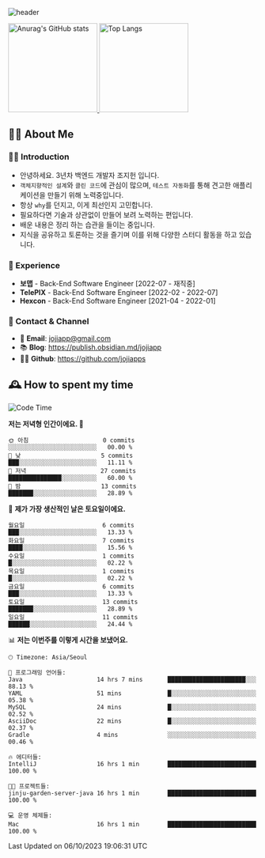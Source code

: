 ![header](https://capsule-render.vercel.app/api?type=transparent&fontColor=6b32af&height=200&text=Back-End%20Developer&fontSize=60)

<a href="#">
  <img height="180px" src="https://github-readme-stats.vercel.app/api?username=jojiapps&show_icons=true&theme=midnight-purple&locale=kr" alt="Anurag's GitHub stats"/>
</a>

<a href="#">
  <img height="180px" src="https://github-readme-stats.vercel.app/api/top-langs/?username=jojiapps&theme=midnight-purple&layout=compact&locale=kr" alt="Top Langs"/>
</a>

## 💁‍♂️ About Me

### 🙇‍♂️ Introduction

- 안녕하세요. 3년차 백엔드 개발자 조지헌 입니다.
- `객체지향적인 설계`와 `클린 코드`에 관심이 많으며, `테스트 자동화`를 통해 견고한 애플리케이션을 만들기 위해 노력중입니다.
- 항상 `why`를 던지고, 이게 최선인지 고민합니다.
- 필요하다면 기술과 상관없이 만들어 보려 노력하는 편입니다.
- 배운 내용은 정리 하는 습관을 들이는 중입니다.
- 지식을 공유하고 토론하는 것을 즐기며 이를 위해 다양한 스터디 활동을 하고 있습니다.

### 💼 Experience

- **보맵** - Back-End Software Engineer [2022-07 - 재직중]
- **TelePIX** - Back-End Software Engineer [2022-02 - 2022-07]
- **Hexcon** - Back-End Software Engineer [2021-04 - 2022-01]

### 🤝 Contact & Channel

- 📧 **Email**: jojiapp@gmail.com
- 📚 **Blog**: https://publish.obsidian.md/jojiapp
- 👨‍💻 **Github**: https://github.com/jojiapps

## 🕰 How to spent my time
<!--START_SECTION:waka-->
![Code Time](http://img.shields.io/badge/Code%20Time-580%20hrs%2028%20mins-blue)

**저는 저녁형 인간이에요. 🦉** 

```text
🌞 아침                     0 commits           ░░░░░░░░░░░░░░░░░░░░░░░░░   00.00 % 
🌆 낮　                     5 commits           ███░░░░░░░░░░░░░░░░░░░░░░   11.11 % 
🌃 저녁                     27 commits          ███████████████░░░░░░░░░░   60.00 % 
🌙 밤　                     13 commits          ███████░░░░░░░░░░░░░░░░░░   28.89 % 
```
📅 **제가 가장 생산적인 날은 토요일이에요.** 

```text
월요일                      6 commits           ███░░░░░░░░░░░░░░░░░░░░░░   13.33 % 
화요일                      7 commits           ████░░░░░░░░░░░░░░░░░░░░░   15.56 % 
수요일                      1 commits           █░░░░░░░░░░░░░░░░░░░░░░░░   02.22 % 
목요일                      1 commits           █░░░░░░░░░░░░░░░░░░░░░░░░   02.22 % 
금요일                      6 commits           ███░░░░░░░░░░░░░░░░░░░░░░   13.33 % 
토요일                      13 commits          ███████░░░░░░░░░░░░░░░░░░   28.89 % 
일요일                      11 commits          ██████░░░░░░░░░░░░░░░░░░░   24.44 % 
```


📊 **저는 이번주를 이렇게 시간을 보냈어요.** 

```text
🕑︎ Timezone: Asia/Seoul

💬 프로그래밍 언어들: 
Java                     14 hrs 7 mins       ██████████████████████░░░   88.13 % 
YAML                     51 mins             █░░░░░░░░░░░░░░░░░░░░░░░░   05.38 % 
MySQL                    24 mins             █░░░░░░░░░░░░░░░░░░░░░░░░   02.52 % 
AsciiDoc                 22 mins             █░░░░░░░░░░░░░░░░░░░░░░░░   02.37 % 
Gradle                   4 mins              ░░░░░░░░░░░░░░░░░░░░░░░░░   00.46 % 

🔥 에디터들: 
IntelliJ                 16 hrs 1 min        █████████████████████████   100.00 % 

🐱‍💻 프로젝트들: 
jinju-garden-server-java 16 hrs 1 min        █████████████████████████   100.00 % 

💻 운영 체제들: 
Mac                      16 hrs 1 min        █████████████████████████   100.00 % 
```


 Last Updated on 06/10/2023 19:06:31 UTC
<!--END_SECTION:waka-->
